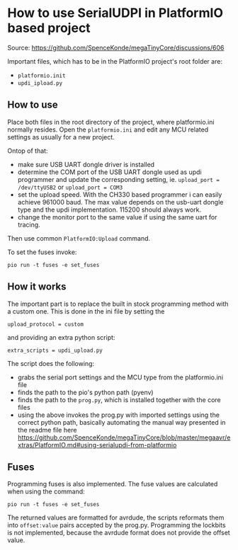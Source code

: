 How to use SerialUDPI in PlatformIO based project
=================================================

Source: https://github.com/SpenceKonde/megaTinyCore/discussions/606

Important files, which has to be in the PlatformIO project's root folder are:
* `platformio.init`
* `updi_ipload.py`

How to use
----------

Place both files in the root directory of the project, where platformio.ini normally resides.
Open the `platformio.ini` and edit any MCU related settings as usually for a new project.

Ontop of that:
* make sure USB UART dongle driver is installed
* determine the COM port of the USB UART dongle used as updi programmer and update the corresponding setting, ie. `upload_port = /dev/ttyUSB2` or `upload_port = COM3`
* set the upload speed. With the CH330 based programmer i can easily achieve 961000 baud. The max value depends on the usb-uart dongle type and the updi implementation. 115200 should always work.
* change the monitor port to the same value if using the same uart for tracing.

Then use common `PlatformIO:Upload` command.

To set the fuses invoke:

`pio run -t fuses -e set_fuses`


How it works
------------

The important part is to replace the built in stock programming method with a custom one. This is done in the ini file by setting the

`upload_protocol = custom`

and providing an extra python script:

`extra_scripts = updi_upload.py`

The script does the following:

* grabs the serial port settings and the MCU type from the platformio.ini file
* finds the path to the pio's python path (pyenv)
* finds the path to the `prog.py`, which is installed together with the core files
* using the above invokes the prog.py with imported settings using the correct python path, basically automating the manual way presented in the readme file here
    https://github.com/SpenceKonde/megaTinyCore/blob/master/megaavr/extras/PlatformIO.md#using-serialupdi-from-platformio

Fuses
-----

Programming fuses is also implemented. The fuse values are calculated when using the command:

`pio run -t fuses -e set_fuses`

The returned values are formatted for avrdude, the scripts reformats them into `offset:value` pairs accepted by the prog.py. Programming the lockbits is not implemented, because the avrdude format does not provide the offset value.

